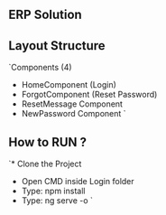 ## ERP Solution
## Layout Structure
`Components (4)
* HomeComponent (Login)
* ForgotComponent (Reset Password)
* ResetMessage Component
* NewPassword Component
`
## How to RUN ?
`* Clone the Project
* Open CMD inside Login folder
* Type: npm install
* Type: ng serve -o
`
